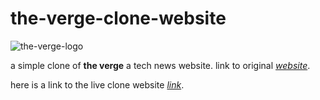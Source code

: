 # the-verge-clone-website

![the-verge-logo](https://emma11111010100.github.io/the-verge-clone-website/verge.png)

a simple clone of **the verge** a tech news website. link to original *[website](https://www.theverge.com/)*.


here is a link to the live clone website *[link](https://emma11111010100.github.io/the-verge-clone-website/)*.
